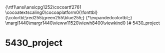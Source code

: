 {\rtf1\ansi\ansicpg1252\cocoartf2761
\cocoatextscaling0\cocoaplatform0{\fonttbl}
{\colortbl;\red255\green255\blue255;}
{\*\expandedcolortbl;;}
\margl1440\margr1440\vieww11520\viewh8400\viewkind0
}# 5430_project
# 5430_project
